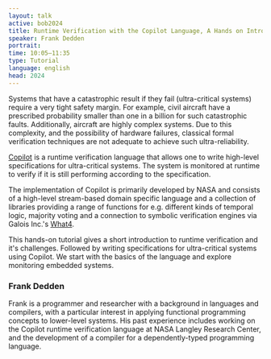 ```yaml
---
layout: talk
active: bob2024
title: Runtime Verification with the Copilot Language, A Hands on Introduction
speaker: Frank Dedden
portrait: 
time: 10:05–11:35
type: Tutorial
language: english
head: 2024
---
```


Systems that have a catastrophic result if they fail (ultra-critical
systems) require a very tight safety margin. For example, civil
aircraft have a prescribed probability smaller than one in a billion
for such catastrophic faults. Additionally, aircraft are highly
complex systems. Due to this complexity, and the possibility of
hardware failures, classical formal verification techniques are not
adequate to achieve such ultra-reliability.

[Copilot](https://copilot-language.github.io/) is a runtime
verification language that allows one to write high-level
specifications for ultra-critical systems. The system is monitored at
runtime to verify if it is still performing according to the
specification.

The implementation of Copilot is primarily developed by NASA and
consists of a high-level stream-based domain specific language and a
collection of libraries providing a range of functions for e.g.
different kinds of temporal logic, majority voting and a connection to
symbolic verification engines via Galois Inc.'s
[What4](https://github.com/GaloisInc/what4).

This hands-on tutorial gives a short introduction to runtime
verification and it's challenges. Followed by writing specifications
for ultra-critical systems using Copilot. We start with the basics of
the language and explore monitoring embedded systems.


### Frank Dedden

Frank is a programmer and researcher with a background in languages
and compilers, with a particular interest in applying functional
programming concepts to lower-level systems. His past experience
includes working on the Copilot runtime verification language at NASA
Langley Research Center, and the development of a compiler for a
dependently-typed programming language.
